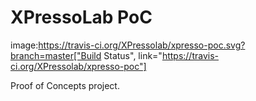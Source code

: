 # XPressoLab PoC

image:https://travis-ci.org/XPressolab/xpresso-poc.svg?branch=master["Build Status", link="https://travis-ci.org/XPressolab/xpresso-poc"]

Proof of Concepts project. 
